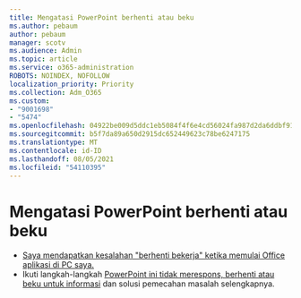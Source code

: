 ```yaml
---
title: Mengatasi PowerPoint berhenti atau beku
ms.author: pebaum
author: pebaum
manager: scotv
ms.audience: Admin
ms.topic: article
ms.service: o365-administration
ROBOTS: NOINDEX, NOFOLLOW
localization_priority: Priority
ms.collection: Adm_O365
ms.custom:
- "9001698"
- "5474"
ms.openlocfilehash: 04922be009d5ddc1eb5084f4f6e4cd56024fa987d2da6ddbf9115aecfa5fd9e0
ms.sourcegitcommit: b5f7da89a650d2915dc652449623c78be6247175
ms.translationtype: MT
ms.contentlocale: id-ID
ms.lasthandoff: 08/05/2021
ms.locfileid: "54110395"
---
```

# <a name="resolve-powerpoint-hangs-or-freezes"></a>Mengatasi PowerPoint berhenti atau beku

- [Saya mendapatkan kesalahan "berhenti bekerja" ketika memulai Office aplikasi di PC saya.](https://support.office.com/article/i-get-a-stopped-working-error-when-i-start-office-applications-on-my-pc-52bd7985-4e99-4a35-84c8-2d9b8301a2fa)
- Ikuti langkah-langkah [PowerPoint ini tidak merespons, berhenti atau beku untuk informasi](https://support.office.com/article/PowerPoint-isn-t-responding-hangs-or-freezes-652ede6e-e3d2-449a-a07f-8c800dfb948d) dan solusi pemecahan masalah selengkapnya.
